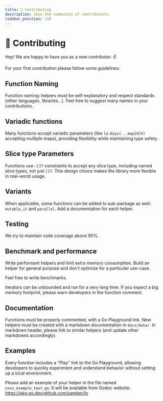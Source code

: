 ```yaml
---
title: 🤝 Contributing
description: Join the community of contributors.
sidebar_position: 110
---
```


# 🤝 Contributing

Hey! We are happy to have you as a new contributor. ✌️

For your first contribution please follow some guidelines:

## Function Naming
Function naming: helpers must be self-explanatory and respect standards (other languages, libraries...). Feel free to suggest many names in your contributions.

## Variadic functions
Many functions accept variadic parameters (like `lo.Keys(...map[K]V)` accepting multiple maps), providing flexibility while maintaining type safety.

## Slice type Parameters
Functions use `~[]T` constraints to accept any slice type, including named slice types, not just `[]T`. This design choice makes the library more flexible in real-world usage.

## Variants
When applicable, some functions can be added to sub-package as well: `mutable`, `it` and `parallel`. Add a documentation for each helper.

## Testing
We try to maintain code coverage above 90%.

## Benchmark and performance
Write performant helpers and limit extra memory consumption. Build an helper for general purpose and don't optimize for a particular use-case.

Feel free to write benchmarks.

Iterators can be unbounded and run for a very long time. If you expect a big memory footprint, please warn developers in the function comment.

## Documentation
Functions must be properly commented, with a Go Playground link. New helpers must be created with a markdown documentation in `docs/data/`. In markdown header, please link to similar helpers (and update other markdowns accordingly).

## Examples
Every function includes a "Play" link to the Go Playground, allowing developers to quickly experiment and understand behavior without setting up a local environment.

Please add an example of your helper in the file named `xxxx_example_test.go`. It will be available from Godoc website: https://pkg.go.dev/github.com/samber/lo
